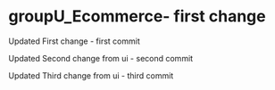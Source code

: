 # groupU_Ecommerce- first change

Updated First change - first commit

Updated Second change from ui - second commit

Updated Third change from ui - third commit

